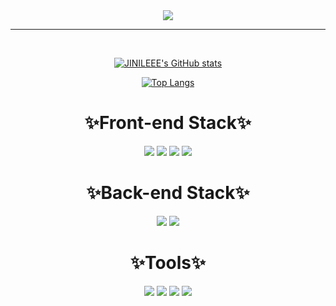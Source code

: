 <div align="center">
<img src="https://capsule-render.vercel.app/api?type=transparent&height=100&color=gradient&text=MIJIN'S%20GITHUB✨&fontColor=000000" />
<hr /> 
<br />

  
[![JINILEEE's GitHub stats](https://github-readme-stats.vercel.app/api?username=JINILEEE&theme=highcontrast&show_icons=true)](https://github.com/JINILEEE/github-readme-stats)

[![Top Langs](https://github-readme-stats.vercel.app/api/top-langs/?username=JINILEEE&layout=compact)](https://github.com/anuraghazra/github-readme-stats)

<h1>✨Front-end Stack✨</h1>
<img src="https://img.shields.io/badge/html5-E34F26?style=for-the-badge&logo=html5&logoColor=white">
<img src="https://img.shields.io/badge/css3-1572B6?style=for-the-badge&logo=css3&logoColor=white">
<img src="https://img.shields.io/badge/javascript-F7DF1E?style=for-the-badge&logo=javascript&logoColor=white">
<img src="https://img.shields.io/badge/react-61DAFB?style=for-the-badge&logo=react&logoColor=white">
<br />



<h1>✨Back-end Stack✨</h1>
<img src="https://img.shields.io/badge/oracle-F80000?style=for-the-badge&logo=oracle&logoColor=white">
<img src="https://img.shields.io/badge/Spring-6DB33F?style=for-the-badge&logo=Spring&logoColor=white">



<h1>✨Tools✨</h1>
<img src="https://img.shields.io/badge/GitHub-181717?style=for-the-badge&logo=GitHub&logoColor=white">
<img src="https://img.shields.io/badge/Postman-FF6C37?style=for-the-badge&logo=Postman&logoColor=white">
<img src="https://img.shields.io/badge/Notion-000000?style=for-the-badge&logo=Notion&logoColor=white">
<img src="https://img.shields.io/badge/Figma-F24E1E?style=for-the-badge&logo=Figma&logoColor=white">












</div>

